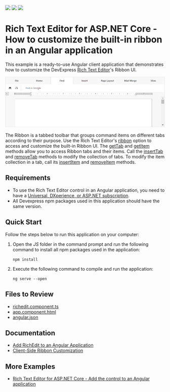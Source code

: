 <!-- default badges list -->
![](https://img.shields.io/endpoint?url=https://codecentral.devexpress.com/api/v1/VersionRange/228359169/19.2.7%2B)
[![](https://img.shields.io/badge/Open_in_DevExpress_Support_Center-FF7200?style=flat-square&logo=DevExpress&logoColor=white)](https://supportcenter.devexpress.com/ticket/details/T848130)
[![](https://img.shields.io/badge/📖_How_to_use_DevExpress_Examples-e9f6fc?style=flat-square)](https://docs.devexpress.com/GeneralInformation/403183)
<!-- default badges end -->
# Rich Text Editor for ASP.NET Core - How to customize the built-in ribbon in an Angular application

This example is a ready-to-use Angular client application that demonstrates how to customize the DevExpress [Rich Text Editor](https://docs.devexpress.com/AspNetCore/400373/office-inspired-controls/controls/rich-edit)'s Ribbon UI.

![Customize Ribbon](customize-richedit-ribbon.png)

The Ribbon is a tabbed toolbar that groups command items on different tabs according to their purpose. Use the Rich Text Editor's [ribbon](https://docs.devexpress.com/AspNetCore/js-DevExpress.RichEdit.Options#js_devexpress_richedit_options_ribbon) option to access and customize the built-in Ribbon UI. The [getTab](https://docs.devexpress.com/AspNetCore/js-DevExpress.RichEdit.Ribbon#js_devexpress_richedit_ribbon_gettab_id_) and [getItem](https://docs.devexpress.com/AspNetCore/js-DevExpress.RichEdit.RibbonTab#js_devexpress_richedit_ribbontab_getitem_id_) methods allow you to access Ribbon tabs and their items. Call the [insertTab](https://docs.devexpress.com/AspNetCore/js-DevExpress.RichEdit.Ribbon#js_devexpress_richedit_ribbon_inserttab_tab_) and [removeTab](https://docs.devexpress.com/AspNetCore/js-DevExpress.RichEdit.Ribbon#js_devexpress_richedit_ribbon_removetab_tab_) methods to modify the collection of tabs. To modify the item collection in a tab, call its [insertItem](https://docs.devexpress.com/AspNetCore/js-DevExpress.RichEdit.RibbonTab#js_devexpress_richedit_ribbontab_insertitem_item_) and [removeItem](https://docs.devexpress.com/AspNetCore/js-DevExpress.RichEdit.RibbonTab#js_devexpress_richedit_ribbontab_removeitem_item_) methods.

## Requirements

* To use the Rich Text Editor control in an Angular application, you need to have a [Universal, DXperience, or ASP.NET subscription](https://www.devexpress.com/buy/net/).
* All Devexpress npm packages used in this application should have the same version.

## Quick Start

Follow the steps below to run this application on your computer:

1. Open the *JS* folder in the command prompt and run the following command to install all npm packages used in the application:

    ```
    npm install
    ```

2. Execute the following command to compile and run the application:

    ```
    ng serve --open
    ```

## Files to Review

- [richedit.component.ts](JS/src/app/richedit/richedit.component.ts)
- [app.component.html](.JS/src/app/app.component.html)
- [angular.json](./JS/angular.json)

## Documentation

- [Add RichEdit to an Angular Application](https://docs.devexpress.com/AspNetCore/401527/office-inspired-controls/controls/rich-edit/angular)
- [Client-Side Ribbon Customization](https://docs.devexpress.com/AspNetCore/401809/rich-edit/client-side-ribbon-customization)

## More Examples

- [Rich Text Editor for ASP.NET Core - Add the control to an Angular application](https://github.com/DevExpress-Examples/asp-net-core-richedit-add-control-to-angular)
